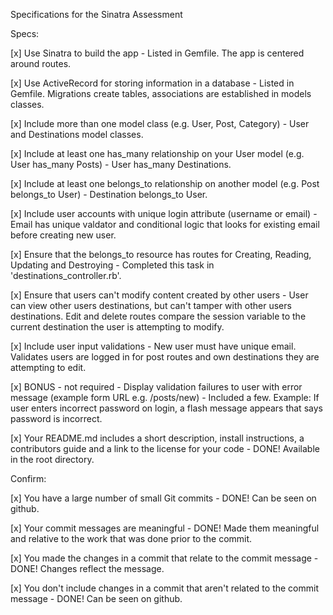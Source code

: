 Specifications for the Sinatra Assessment

Specs:

 [x] Use Sinatra to build the app
    - Listed in Gemfile. The app is centered around routes.

 [x] Use ActiveRecord for storing information in a database
    - Listed in Gemfile. Migrations create tables, associations are established in models classes.

 [x] Include more than one model class (e.g. User, Post, Category)
    - User and Destinations model classes.

 [x] Include at least one has_many relationship on your User model (e.g. User has_many Posts)
    - User has_many Destinations.

 [x] Include at least one belongs_to relationship on another model (e.g. Post belongs_to User)
    - Destination belongs_to User.

 [x] Include user accounts with unique login attribute (username or email)
    - Email has unique valdator and conditional logic that looks for existing email before creating new user.

 [x] Ensure that the belongs_to resource has routes for Creating, Reading, Updating and Destroying
    - Completed this task in 'destinations_controller.rb'.

 [x] Ensure that users can't modify content created by other users
    - User can view other users destinations, but can't tamper with other users destinations. Edit and delete routes compare the session variable to the current destination the user is attempting to modify.

 [x] Include user input validations
    - New user must have unique email. Validates users are logged in for post routes and own destinations they are attempting to edit.

 [x] BONUS - not required - Display validation failures to user with error message (example form URL e.g. /posts/new)
    - Included a few. Example: If user enters incorrect password on login, a flash message appears that says password is incorrect.

 [x] Your README.md includes a short description, install instructions, a contributors guide and a link to the license for your code
    - DONE! Available in the root directory.

Confirm:

 [x] You have a large number of small Git commits
    - DONE! Can be seen on github.

 [x] Your commit messages are meaningful
    - DONE! Made them meaningful and relative to the work that was done prior to the commit.

 [x] You made the changes in a commit that relate to the commit message
    - DONE! Changes reflect the message.
 
 [x] You don't include changes in a commit that aren't related to the commit message
    - DONE! Can be seen on github.